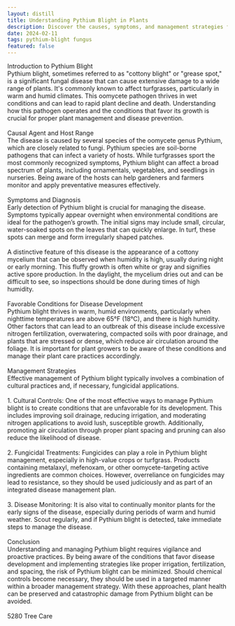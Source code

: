 ```yaml
---
layout: distill
title: Understanding Pythium Blight in Plants
description: Discover the causes, symptoms, and management strategies for combating Pythium Blight in plants.
date: 2024-02-11
tags: pythium-blight fungus
featured: false
---
```


Introduction to Pythium Blight<br />Pythium blight, sometimes referred to as "cottony blight" or "grease spot," is a significant fungal disease that can cause extensive damage to a wide range of plants. It's commonly known to affect turfgrasses, particularly in warm and humid climates. This oomycete pathogen thrives in wet conditions and can lead to rapid plant decline and death. Understanding how this pathogen operates and the conditions that favor its growth is crucial for proper plant management and disease prevention.<br /><br />Causal Agent and Host Range<br />The disease is caused by several species of the oomycete genus Pythium, which are closely related to fungi. Pythium species are soil-borne pathogens that can infect a variety of hosts. While turfgrasses sport the most commonly recognized symptoms, Pythium blight can affect a broad spectrum of plants, including ornamentals, vegetables, and seedlings in nurseries. Being aware of the hosts can help gardeners and farmers monitor and apply preventative measures effectively.<br /><br />Symptoms and Diagnosis<br />Early detection of Pythium blight is crucial for managing the disease. Symptoms typically appear overnight when environmental conditions are ideal for the pathogen’s growth. The initial signs may include small, circular, water-soaked spots on the leaves that can quickly enlarge. In turf, these spots can merge and form irregularly shaped patches.<br /><br />A distinctive feature of this disease is the appearance of a cottony mycelium that can be observed when humidity is high, usually during night or early morning. This fluffy growth is often white or gray and signifies active spore production. In the daylight, the mycelium dries out and can be difficult to see, so inspections should be done during times of high humidity.<br /><br />Favorable Conditions for Disease Development<br />Pythium blight thrives in warm, humid environments, particularly when nighttime temperatures are above 65°F (18°C), and there is high humidity. Other factors that can lead to an outbreak of this disease include excessive nitrogen fertilization, overwatering, compacted soils with poor drainage, and plants that are stressed or dense, which reduce air circulation around the foliage. It is important for plant growers to be aware of these conditions and manage their plant care practices accordingly.<br /><br />Management Strategies<br />Effective management of Pythium blight typically involves a combination of cultural practices and, if necessary, fungicidal applications.<br /><br />1. Cultural Controls: One of the most effective ways to manage Pythium blight is to create conditions that are unfavorable for its development. This includes improving soil drainage, reducing irrigation, and moderating nitrogen applications to avoid lush, susceptible growth. Additionally, promoting air circulation through proper plant spacing and pruning can also reduce the likelihood of disease.<br /><br />2. Fungicidal Treatments: Fungicides can play a role in Pythium blight management, especially in high-value crops or turfgrass. Products containing metalaxyl, mefenoxam, or other oomycete-targeting active ingredients are common choices. However, overreliance on fungicides may lead to resistance, so they should be used judiciously and as part of an integrated disease management plan.<br /><br />3. Disease Monitoring: It is also vital to continually monitor plants for the early signs of the disease, especially during periods of warm and humid weather. Scout regularly, and if Pythium blight is detected, take immediate steps to manage the disease.<br /><br />Conclusion<br />Understanding and managing Pythium blight requires vigilance and proactive practices. By being aware of the conditions that favor disease development and implementing strategies like proper irrigation, fertilization, and spacing, the risk of Pythium blight can be minimized. Should chemical controls become necessary, they should be used in a targeted manner within a broader management strategy. With these approaches, plant health can be preserved and catastrophic damage from Pythium blight can be avoided.<br /><br />5280 Tree Care

